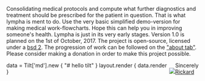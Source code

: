 <script>
document.getElementById( "indexsmall").style.backgroundColor="#EFAB00";
document.getElementById( "indextext").style.color="#000000";
document.getElementById( "index").className="menu2active";
</script>
Consolidating medical protocols and compute what further diagnostics and treatment should be prescribed for the patient in question. That is what <span class="sc">lympha</span> is ment to do. Use the very basic simplified demo-version for making medical work-flowcharts. Hope this can help you in improving someone's health. <span class="sc">Lympha</span> is just in its very early stages. Version 1.0 is planned on the 1st of October, 2017. The project is open-source, licensed under a <a href="http://opensource.org/licenses/BSD-2-Clause"><span class="sc">bsd 2</span></a>. The progression of work can be followed on the <a href="about.md">"about tab"</a>. Please consider making a donation in order to make this project possible.


<span style="float:right;text-align:left;diplay:block;width:auto;">[<img src="https://avatars3.githubusercontent.com/u/16224494?v=3&s=80" style="display:inline-block;"/>](https://github.com/RickardHultgren)<span style="vertical-align:bottom;display:inline-block;">Sincerely<br>[Rickard](https://github.com/RickardHultgren)</span></span>


data = Tilt['md'].new { "# hello tilt" }
layout.render { data.render }

